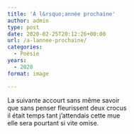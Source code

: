 ```yaml
---
title: 'À l&rsquo;année prochaine'
author: admin
type: post
date: 2020-02-25T20:12:26+00:00
url: /a-lannee-prochaine/
categories:
  - Poésie
years:
  - 2020
format: image

---
```

La suivante accourt sans même savoir  
que sans penser fleurissent deux crocus  
il était temps tant j’attendais cette mue  
elle sera pourtant si vite omise.